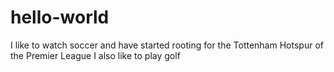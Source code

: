 # hello-world
I like to watch soccer and have started rooting for the Tottenham Hotspur of the Premier League
I also like to play golf
